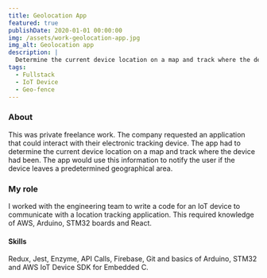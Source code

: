 ```yaml
---
title: Geolocation App
featured: true
publishDate: 2020-01-01 00:00:00
img: /assets/work-geolocation-app.jpg
img_alt: Geolocation app
description: |
  Determine the current device location on a map and track where the device had been
tags:
  - Fullstack
  - IoT Device
  - Geo-fence
---
```


### About

This was private freelance work. The company requested an application that could interact with their electronic tracking device. The app had to determine the current device location on a map and track where the device had been. The app would use this information to notify the user if the device leaves a predetermined geographical area.

### My role

I worked with the engineering team to write a code for an IoT device to communicate with a location tracking application. This required knowledge of AWS, Arduino, STM32 boards and React.

#### Skills

Redux, Jest, Enzyme, API Calls, Firebase, Git and basics of Arduino, STM32 and AWS IoT Device SDK for Embedded C.
